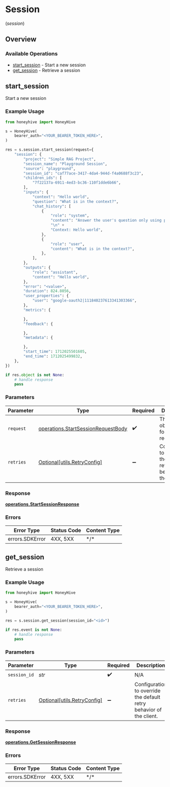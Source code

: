 # Session
(*session*)

## Overview

### Available Operations

* [start_session](#start_session) - Start a new session
* [get_session](#get_session) - Retrieve a session

## start_session

Start a new session

### Example Usage

```python
from honeyhive import HoneyHive

s = HoneyHive(
    bearer_auth="<YOUR_BEARER_TOKEN_HERE>",
)

res = s.session.start_session(request={
    "session": {
        "project": "Simple RAG Project",
        "session_name": "Playground Session",
        "source": "playground",
        "session_id": "caf77ace-3417-4da4-944d-f4a0688f3c23",
        "children_ids": [
            "7f22137a-6911-4ed3-bc36-110f1dde6b66",
        ],
        "inputs": {
            "context": "Hello world",
            "question": "What is in the context?",
            "chat_history": [
                {
                    "role": "system",
                    "content": "Answer the user's question only using provided context.\n" +
                    "\n" +
                    "Context: Hello world",
                },
                {
                    "role": "user",
                    "content": "What is in the context?",
                },
            ],
        },
        "outputs": {
            "role": "assistant",
            "content": "Hello world",
        },
        "error": "<value>",
        "duration": 824.8056,
        "user_properties": {
            "user": "google-oauth2|111840237613341303366",
        },
        "metrics": {

        },
        "feedback": {

        },
        "metadata": {

        },
        "start_time": 1712025501605,
        "end_time": 1712025499832,
    },
})

if res.object is not None:
    # handle response
    pass

```

### Parameters

| Parameter                                                                                | Type                                                                                     | Required                                                                                 | Description                                                                              |
| ---------------------------------------------------------------------------------------- | ---------------------------------------------------------------------------------------- | ---------------------------------------------------------------------------------------- | ---------------------------------------------------------------------------------------- |
| `request`                                                                                | [operations.StartSessionRequestBody](../../models/operations/startsessionrequestbody.md) | :heavy_check_mark:                                                                       | The request object to use for the request.                                               |
| `retries`                                                                                | [Optional[utils.RetryConfig]](../../models/utils/retryconfig.md)                         | :heavy_minus_sign:                                                                       | Configuration to override the default retry behavior of the client.                      |

### Response

**[operations.StartSessionResponse](../../models/operations/startsessionresponse.md)**

### Errors

| Error Type      | Status Code     | Content Type    |
| --------------- | --------------- | --------------- |
| errors.SDKError | 4XX, 5XX        | \*/\*           |

## get_session

Retrieve a session

### Example Usage

```python
from honeyhive import HoneyHive

s = HoneyHive(
    bearer_auth="<YOUR_BEARER_TOKEN_HERE>",
)

res = s.session.get_session(session_id="<id>")

if res.event is not None:
    # handle response
    pass

```

### Parameters

| Parameter                                                           | Type                                                                | Required                                                            | Description                                                         |
| ------------------------------------------------------------------- | ------------------------------------------------------------------- | ------------------------------------------------------------------- | ------------------------------------------------------------------- |
| `session_id`                                                        | *str*                                                               | :heavy_check_mark:                                                  | N/A                                                                 |
| `retries`                                                           | [Optional[utils.RetryConfig]](../../models/utils/retryconfig.md)    | :heavy_minus_sign:                                                  | Configuration to override the default retry behavior of the client. |

### Response

**[operations.GetSessionResponse](../../models/operations/getsessionresponse.md)**

### Errors

| Error Type      | Status Code     | Content Type    |
| --------------- | --------------- | --------------- |
| errors.SDKError | 4XX, 5XX        | \*/\*           |